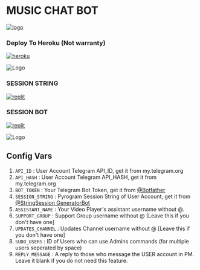 # MUSIC CHAT BOT


[![logo](https://c.tenor.com/J4JpLu8QvHIAAAAd/lisa-blackpink-lisa.gif)](http://t.me/Music_kl_bot)




### Deploy To Heroku (Not warranty)

   <a href="https://dashboard.heroku.com/new?template=https://github.com/LISA-KOREA/MUSIC-CHAT-BOT"><img alt="heroku" src="https://img.shields.io/badge/-Deploy%20To%20Heroku-purple?style=for-the-badge&logo=heroku&logoColor=white"/></a> 

![Logo](https://www.tamilblasters.lol/uploads/monthly_2020_02/torrborder.gif.76a54db1a11406f9ba80146699b99b74.gif)

### SESSION STRING
<a href="https://replit.com/@TelegramBots/LisaSession"><img alt="replit" src="https://img.shields.io/badge/-String%20Session-black?style=for-the-badge&logo=replit&logoColor=white"/></a> 


### SESSION BOT
<a href="http://t.me/StringSession_GeneratorBot"><img alt="replit" src="https://img.shields.io/badge/-Session%20Bot-red?style=for-the-badge&logo=replit&logoColor=white"/></a> 
   
![Logo](https://www.tamilblasters.lol/uploads/monthly_2020_02/torrborder.gif.76a54db1a11406f9ba80146699b99b74.gif)


## Config Vars
1. `API_ID` : User Account Telegram API_ID, get it from my.telegram.org
2. `API_HASH` : User Account Telegram API_HASH, get it from my.telegram.org
3. `BOT_TOKEN` : Your Telegram Bot Token, get it from [@Botfather](t.me/BotFather)
4. `SESSION_STRING` : Pyrogram Session String of User Account, get it from [@StringSession GeneratorBot](http://t.me/StringSession_GeneratorBot)
5. `ASSISTANT_NAME` : Your Video Player's assistant username without @.
6. `SUPPORT_GROUP` : Support Group username without @ [Leave this if you don't have one]
7. `UPDATES_CHANNEL` : Updates Channel username without @ [Leave this if you don't have one]
8. `SUDO_USERS` : ID of Users who can use Admins commands (for multiple users seperated by space)
9. `REPLY_MESSAGE` : A reply to those who message the USER account in PM. Leave it blank if you do not need this feature.
